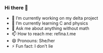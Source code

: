 ### Hi there 👋


- 🔭 I’m currently working on my delta project
- 🌱 I’m currently learning C and physics
- 💬 Ask me about anything without math
- 📫 How to reach me: refina.t.me
- 😄 Pronouns: She/her
- ⚡ Fun fact: I don't lie

